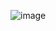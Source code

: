  ![image](https://user-images.githubusercontent.com/69973111/231188898-4ca9857b-53b8-4c07-8fd5-4bf3a51a3139.png)
 


